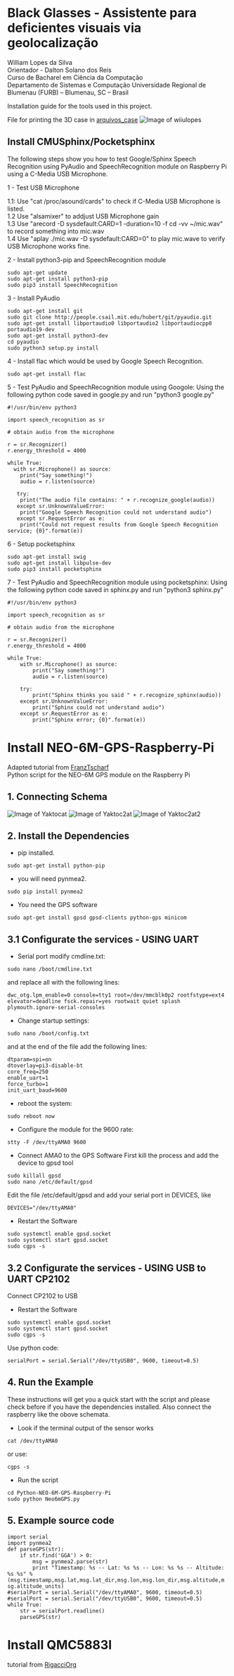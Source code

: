 
# Black Glasses - Assistente para deficientes visuais via geolocalização

William Lopes da Silva\
Orientador - Dalton Solano dos Reis\
Curso de Bacharel em Ciência da Computação\
Departamento de Sistemas e Computação
Universidade Regional de Blumenau (FURB) – Blumenau, SC – Brasil

Installation guide for the tools used in this project.

File for printing the 3D case in [arquivos_case](arquivos_case/)
![Image of wiiulopes](arquivos_case/Case_3d.png)

## Install CMUSphinx/Pocketsphinx 


The following steps show you how to test Google/Sphinx Speech Recognition using PyAudio and SpeechRecognition module on Raspberry Pi using a C-Media USB Microphone.

1 - Test USB Microphone

1.1: Use "cat /proc/asound/cards" to check if C-Media USB Microphone is listed.\
1.2 Use "alsamixer" to addjust USB Microphone gain\
1.3 Use "arecord -D sysdefault:CARD=1 -duration=10 -f cd -vv ~/mic.wav" to record something into mic.wav\
1.4 Use "aplay ./mic.wav -D sysdefault:CARD=0" to play mic.wave to verify USB Microphone works fine.

2 - Install python3-pip and SpeechRecognition module
```
sudo apt-get update
sudo apt-get install python3-pip
sudo pip3 install SpeechRecognition
```

3 - Install PyAudio
```
sudo apt-get install git
sudo git clone http://people.csail.mit.edu/hubert/git/pyaudio.git
sudo apt-get install libportaudio0 libportaudio2 libportaudiocpp0 portaudio19-dev
sudo apt-get install python3-dev
cd pyaudio
sudo python3 setup.py install
```

4 - Install flac which would be used by Google Speech Recognition.
```
sudo apt-get install flac
```

5 - Test PyAudio and SpeechRecognition module using Googole: Using the following python code saved in google.py and run "python3 google.py"
```
#!/usr/bin/env python3

import speech_recognition as sr

# obtain audio from the microphone

r = sr.Recognizer()
r.energy_threshold = 4000

while True:
  with sr.Microphone() as source:
	print("Say something!")
	audio = r.listen(source)
	
   try:
	print("The audio file contains: " + r.recognize_google(audio))
   except sr.UnknownValueError:
	print("Google Speech Recognition could not understand audio")
   except sr.RequestError as e:
    print("Could not request results from Google Speech Recognition service; {0}".format(e))
```
6 - Setup pocketsphinx

```
sudo apt-get install swig
sudo apt-get install libpulse-dev
sudo pip3 install pocketsphinx
```
7 - Test PyAudio and SpeechRecognition module using pocketsphinx: Using the following python code saved in sphinx.py and run "python3 sphinx.py"
```
#!/usr/bin/env python3

import speech_recognition as sr

# obtain audio from the microphone

r = sr.Recognizer()
r.energy_threshold = 4000

while True:
	with sr.Microphone() as source:
		print("Say something!")
		audio = r.listen(source)
	
	try: 
		print("Sphinx thinks you said " + r.recognize_sphinx(audio))
	except sr.UnknownValueError:
		print("Sphinx could not understand audio")
	except sr.RequestError as e:
		print("Sphinx error; {0}".format(e))
```

# Install  NEO-6M-GPS-Raspberry-Pi

Adapted tutorial from 
[FranzTscharf](https://github.com/FranzTscharf/Python-NEO-6M-GPS-Raspberry-Pi)\
Python script for the NEO-6M GPS module on the Raspberry Pi
## 1. Connecting Schema
![Image of Yaktocat](https://raspberrytips.nl/wp-content/uploads/2016/12/UBOLX-NEO-6M-RPI-600x274.png)
![Image of Yaktoc2at](https://www.raspberrypi-spy.co.uk/wp-content/uploads/2012/06/Raspberry-Pi-GPIO-Layout-Model-B-Plus-rotated-2700x900.png)
![Image of Yaktoc2at2](
http://www.gtkdb.de/images/00532_Raspberry_Pi_NEO-6M_GPS-Modul_-_Schaltplan.png)
## 2. Install the Dependencies
* pip installed.
```
sudo apt-get install python-pip
```
* you will need pynmea2.
```
sudo pip install pynmea2
```
* You need the GPS software
```
sudo apt-get install gpsd gpsd-clients python-gps minicom
```
## 3.1 Configurate the services - USING UART
* Serial port modify cmdline.txt:
```
sudo nano /boot/cmdline.txt
```
and replace all with the following lines:
```
dwc_otg.lpm_enable=0 console=tty1 root=/dev/mmcblk0p2 rootfstype=ext4 elevator=deadline fsck.repair=yes rootwait quiet splash plymouth.ignore-serial-consoles
```
* Change startup settings:
```
sudo nano /boot/config.txt
```
and at the end of the file add the following lines:
```
dtparam=spi=on
dtoverlay=pi3-disable-bt
core_freq=250
enable_uart=1
force_turbo=1
init_uart_baud=9600
```
* reboot the system:
```
sudo reboot now
```
* Configure the module for the 9600 rate:
```
stty -F /dev/ttyAMA0 9600
```
* Connect AMA0 to the GPS Software 
First kill the process and add the device to gpsd tool
```
sudo killall gpsd
sudo nano /etc/default/gpsd
```
Edit the file /etc/default/gpsd and add your serial port in DEVICES, like
```
DEVICES="/dev/ttyAMA0"
```
* Restart the Software
```
sudo systemctl enable gpsd.socket
sudo systemctl start gpsd.socket 
sudo cgps -s
```
## 3.2 Configurate the services - USING USB to UART CP2102
Connect CP2102 to USB

* Restart the Software

```
sudo systemctl enable gpsd.socket
sudo systemctl start gpsd.socket 
sudo cgps -s
```

Use python code:
```
serialPort = serial.Serial("/dev/ttyUSB0", 9600, timeout=0.5)

```
## 4. Run the Example
These instructions will get you a quick start with the script and please check before if you have the dependencies installed. Also connect the raspberry like the obove schemata.
* Look if the terminal output of the sensor works
```
cat /dev/ttyAMA0
```
or use:
```
cgps -s
```
* Run the script
```
cd Python-NEO-6M-GPS-Raspberry-Pi
sudo python Neo6mGPS.py
```

## 5. Example source code
```
import serial
import pynmea2
def parseGPS(str):
    if str.find('GGA') > 0:
        msg = pynmea2.parse(str)
        print "Timestamp: %s -- Lat: %s %s -- Lon: %s %s -- Altitude:
%s %s" %
(msg.timestamp,msg.lat,msg.lat_dir,msg.lon,msg.lon_dir,msg.altitude,m
sg.altitude_units)
#serialPort = serial.Serial("/dev/ttyAMA0", 9600, timeout=0.5)
#serialPort = serial.Serial("/dev/ttyUSB0", 9600, timeout=0.5)
while True:
    str = serialPort.readline()
    parseGPS(str)

```

# Install QMC5883l

tutorial from 
[RigacciOrg](https://github.com/RigacciOrg/py-qmc5883l)
